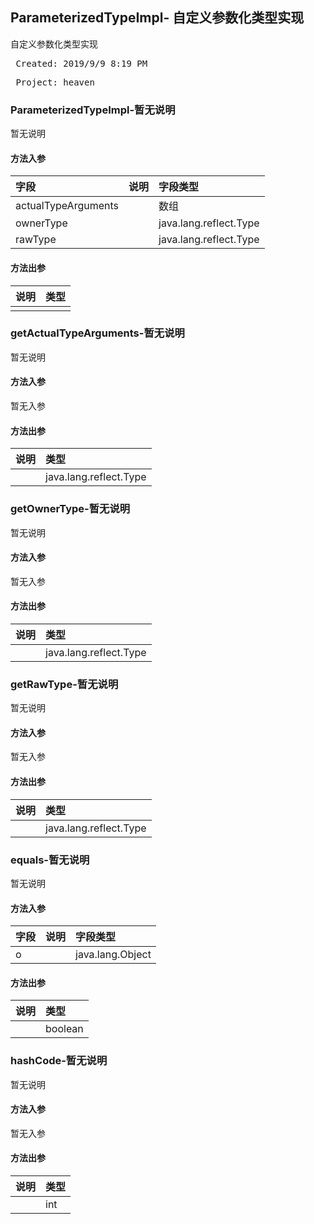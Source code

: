 ## ParameterizedTypeImpl- 自定义参数化类型实现 

<p> 自定义参数化类型实现 </p>

<pre> Created: 2019/9/9 8:19 PM  </pre>
<pre> Project: heaven  </pre>

### ParameterizedTypeImpl-暂无说明

暂无说明

#### 方法入参

| 字段 | 说明 | 字段类型 |
|:---|:---|:---|
| actualTypeArguments |  | 数组 |
| ownerType |  | java.lang.reflect.Type |
| rawType |  | java.lang.reflect.Type |

#### 方法出参

| 说明 | 类型 |
|:---|:---|
|  |  |

### getActualTypeArguments-暂无说明

暂无说明

#### 方法入参

暂无入参

#### 方法出参

| 说明 | 类型 |
|:---|:---|
|  | java.lang.reflect.Type |

### getOwnerType-暂无说明

暂无说明

#### 方法入参

暂无入参

#### 方法出参

| 说明 | 类型 |
|:---|:---|
|  | java.lang.reflect.Type |

### getRawType-暂无说明

暂无说明

#### 方法入参

暂无入参

#### 方法出参

| 说明 | 类型 |
|:---|:---|
|  | java.lang.reflect.Type |

### equals-暂无说明

暂无说明

#### 方法入参

| 字段 | 说明 | 字段类型 |
|:---|:---|:---|
| o |  | java.lang.Object |

#### 方法出参

| 说明 | 类型 |
|:---|:---|
|  | boolean |

### hashCode-暂无说明

暂无说明

#### 方法入参

暂无入参

#### 方法出参

| 说明 | 类型 |
|:---|:---|
|  | int |




